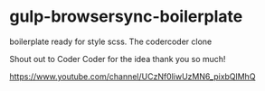 # gulp-browsersync-boilerplate
boilerplate ready for style scss. The codercoder clone

Shout out to Coder Coder for the idea thank you so much!

https://www.youtube.com/channel/UCzNf0liwUzMN6_pixbQlMhQ
